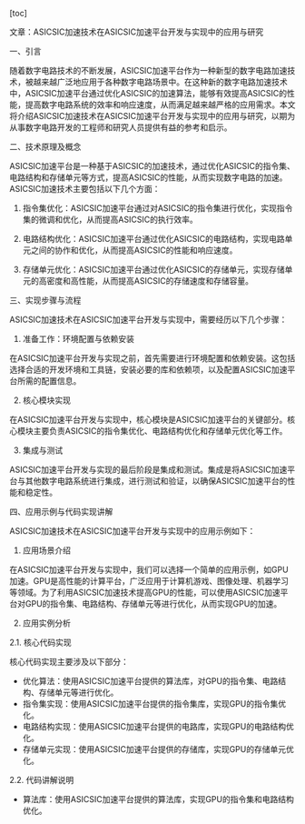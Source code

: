 
[toc]                    
                
                
文章：ASICSIC加速技术在ASICSIC加速平台开发与实现中的应用与研究

一、引言

随着数字电路技术的不断发展，ASICSIC加速平台作为一种新型的数字电路加速技术，被越来越广泛地应用于各种数字电路场景中。在这种新的数字电路加速技术中，ASICSIC加速平台通过优化ASICSIC的加速算法，能够有效提高ASICSIC的性能，提高数字电路系统的效率和响应速度，从而满足越来越严格的应用需求。本文将介绍ASICSIC加速技术在ASICSIC加速平台开发与实现中的应用与研究，以期为从事数字电路开发的工程师和研究人员提供有益的参考和启示。

二、技术原理及概念

ASICSIC加速平台是一种基于ASICSIC的加速技术，通过优化ASICSIC的指令集、电路结构和存储单元等方式，提高ASICSIC的性能，从而实现数字电路的加速。ASICSIC加速技术主要包括以下几个方面：

1. 指令集优化：ASICSIC加速平台通过对ASICSIC的指令集进行优化，实现指令集的微调和优化，从而提高ASICSIC的执行效率。

2. 电路结构优化：ASICSIC加速平台通过优化ASICSIC的电路结构，实现电路单元之间的协作和优化，从而提高ASICSIC的性能和响应速度。

3. 存储单元优化：ASICSIC加速平台通过优化ASICSIC的存储单元，实现存储单元的高密度和高性能，从而提高ASICSIC的存储速度和存储容量。

三、实现步骤与流程

ASICSIC加速技术在ASICSIC加速平台开发与实现中，需要经历以下几个步骤：

1. 准备工作：环境配置与依赖安装

在ASICSIC加速平台开发与实现之前，首先需要进行环境配置和依赖安装。这包括选择合适的开发环境和工具链，安装必要的库和依赖项，以及配置ASICSIC加速平台所需的配置信息。

2. 核心模块实现

在ASICSIC加速平台开发与实现中，核心模块是ASICSIC加速平台的关键部分。核心模块主要负责ASICSIC的指令集优化、电路结构优化和存储单元优化等工作。

3. 集成与测试

ASICSIC加速平台开发与实现的最后阶段是集成和测试。集成是将ASICSIC加速平台与其他数字电路系统进行集成，进行测试和验证，以确保ASICSIC加速平台的性能和稳定性。

四、应用示例与代码实现讲解

ASICSIC加速技术在ASICSIC加速平台开发与实现中的应用示例如下：

1. 应用场景介绍

在ASICSIC加速平台开发与实现中，我们可以选择一个简单的应用示例，如GPU加速。GPU是高性能的计算平台，广泛应用于计算机游戏、图像处理、机器学习等领域。为了利用ASICSIC加速技术提高GPU的性能，可以使用ASICSIC加速平台对GPU的指令集、电路结构、存储单元等进行优化，从而实现GPU的加速。

2. 应用实例分析

2.1. 核心代码实现

核心代码实现主要涉及以下部分：

- 优化算法：使用ASICSIC加速平台提供的算法库，对GPU的指令集、电路结构、存储单元等进行优化。
- 指令集实现：使用ASICSIC加速平台提供的指令集库，实现GPU的指令集优化。
- 电路结构实现：使用ASICSIC加速平台提供的电路库，实现GPU的电路结构优化。
- 存储单元实现：使用ASICSIC加速平台提供的存储库，实现GPU的存储单元优化。

2.2. 代码讲解说明

- 算法库：使用ASICSIC加速平台提供的算法库，实现GPU的指令集和电路结构优化。

